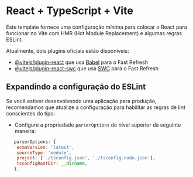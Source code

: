 # React + TypeScript + Vite

Este template fornece uma configuração mínima para colocar o React para funcionar no Vite com HMR (Hot Module Replacement) e algumas regras ESLint.

Atualmente, dois plugins oficiais estão disponíveis:

- [@vitejs/plugin-react](https://github.com/vitejs/vite-plugin-react/blob/main/packages/plugin-react/README.md) que usa [Babel](https://babeljs.io/) para o Fast Refresh
- [@vitejs/plugin-react-swc](https://github.com/vitejs/vite-plugin-react-swc) que usa [SWC](https://swc.rs/) para o Fast Refresh

## Expandindo a configuração do ESLint

Se você estiver desenvolvendo uma aplicação para produção, recomendamos que atualize a configuração para habilitar as regras de lint conscientes do tipo:

- Configure a propriedade `parserOptions` de nível superior da seguinte maneira:

```js
   parserOptions: {
    ecmaVersion: 'latest',
    sourceType: 'module',
    project: ['./tsconfig.json', './tsconfig.node.json'],
    tsconfigRootDir: __dirname,
   },
